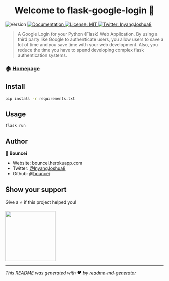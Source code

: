 <h1 align="center">Welcome to flask-google-login 👋</h1>
<p>
  <img alt="Version" src="https://img.shields.io/badge/version-2.0.1-blue.svg?cacheSeconds=2592000" />
  <a href="https://flask.palletsprojects.com/en/1.1.x/" target="_blank">
    <img alt="Documentation" src="https://img.shields.io/badge/documentation-yes-brightgreen.svg" />
  </a>
  <a href="#" target="_blank">
    <img alt="License: MIT" src="https://img.shields.io/badge/License-MIT-yellow.svg" />
  </a>
  <a href="https://twitter.com/InyangJoshua8" target="_blank">
    <img alt="Twitter: InyangJoshua8" src="https://img.shields.io/twitter/follow/InyangJoshua8.svg?style=social" />
  </a>
</p>

> A Google Login for your Python (Flask) Web Application. By using a third party like Google to authenticate users, you allow users to save a lot of time and you save time with your web development. Also, you reduce the time you have to spend developing complex flask authentication systems. 

### 🏠 [Homepage](https://github.com/bouncei/flask-google-login)



## Install

```sh
pip install -r requirements.txt
```

## Usage

```sh
flask run
```

## Author

👤 **Bouncei**

* Website: bouncei.herokuapp.com
* Twitter: [@InyangJoshua8](https://twitter.com/InyangJoshua8)
* Github: [@bouncei](https://github.com/bouncei)

## Show your support

Give a ⭐️ if this project helped you!

<a href="https://www.patreon.com/Joshua">
  <img src="https://c5.patreon.com/external/logo/become_a_patron_button@2x.png" width="160">
</a>

***
_This README was generated with ❤️ by [readme-md-generator](https://github.com/kefranabg/readme-md-generator)_